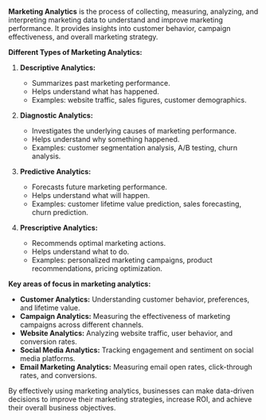 **Marketing Analytics** is the process of collecting, measuring, analyzing, and interpreting marketing data to understand and improve marketing performance. It provides insights into customer behavior, campaign effectiveness, and overall marketing strategy.

**Different Types of Marketing Analytics:**

1. **Descriptive Analytics:**
   * Summarizes past marketing performance.
   * Helps understand what has happened.
   * Examples: website traffic, sales figures, customer demographics.

2. **Diagnostic Analytics:**
   * Investigates the underlying causes of marketing performance.
   * Helps understand why something happened.
   * Examples: customer segmentation analysis, A/B testing, churn analysis.

3. **Predictive Analytics:**
   * Forecasts future marketing performance.
   * Helps understand what will happen.
   * Examples: customer lifetime value prediction, sales forecasting, churn prediction.

4. **Prescriptive Analytics:**
   * Recommends optimal marketing actions.
   * Helps understand what to do.
   * Examples: personalized marketing campaigns, product recommendations, pricing optimization.

**Key areas of focus in marketing analytics:**

* **Customer Analytics:** Understanding customer behavior, preferences, and lifetime value.
* **Campaign Analytics:** Measuring the effectiveness of marketing campaigns across different channels.
* **Website Analytics:** Analyzing website traffic, user behavior, and conversion rates.
* **Social Media Analytics:** Tracking engagement and sentiment on social media platforms.
* **Email Marketing Analytics:** Measuring email open rates, click-through rates, and conversions.

By effectively using marketing analytics, businesses can make data-driven decisions to improve their marketing strategies, increase ROI, and achieve their overall business objectives.
